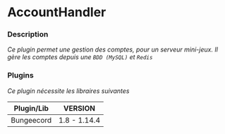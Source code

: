 # AccountHandler

### Description
*Ce plugin permet une gestion des comptes, pour un serveur mini-jeux. Il gère les comptes depuis une ```BDD (MySQL)``` et ```Redis```*

### Plugins

*Ce plugin nécessite les libraires suivantes*

| Plugin/Lib | VERSION |
| ------ | ------ |
| Bungeecord | 1.8 - 1.14.4  |

